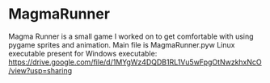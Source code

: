 # MagmaRunner

Magma Runner is a small game I worked on to get comfortable with using pygame sprites and animation.
 Main file is MagmaRunner.pyw
Linux executable present
for Windows executable: https://drive.google.com/file/d/1MYgWz4DQDB1RL1Vu5wFpgOtNwzkhxNcO/view?usp=sharing
